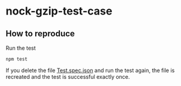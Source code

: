 # nock-gzip-test-case

## How to reproduce

Run the test
```shell
npm test
```

If you delete the file [Test.spec.json](src/nockFixtures/Test.spec.json) and run the test again, the file is recreated and the test is successful exactly once.  